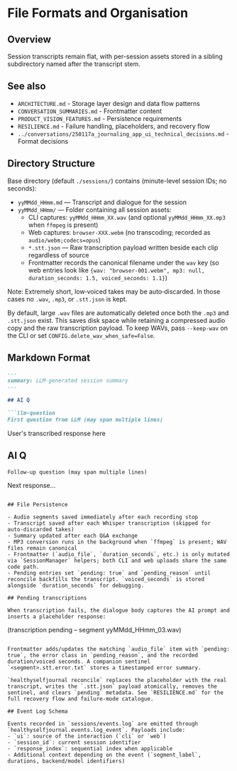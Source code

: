 # File Formats and Organisation

## Overview

Session transcripts remain flat, with per-session assets stored in a sibling subdirectory named after the transcript stem.

## See also

- `ARCHITECTURE.md` - Storage layer design and data flow patterns
- `CONVERSATION_SUMMARIES.md` - Frontmatter content
- `PRODUCT_VISION_FEATURES.md` - Persistence requirements
- `RESILIENCE.md` - Failure handling, placeholders, and recovery flow
- `../conversations/250117a_journaling_app_ui_technical_decisions.md` - Format decisions

## Directory Structure

Base directory (default `./sessions/`) contains (minute-level session IDs; no seconds):
- `yyMMdd_HHmm.md` — Transcript and dialogue for the session
- `yyMMdd_HHmm/` — Folder containing all session assets:
  - CLI captures: `yyMMdd_HHmm_XX.wav` (and optional `yyMMdd_HHmm_XX.mp3` when `ffmpeg` is present)
  - Web captures: `browser-XXX.webm` (no transcoding; recorded as `audio/webm;codecs=opus`)
  - `*.stt.json` — Raw transcription payload written beside each clip regardless of source
  - Frontmatter records the canonical filename under the `wav` key (so web entries look like `{wav: "browser-001.webm", mp3: null, duration_seconds: 1.5, voiced_seconds: 1.1}`)

Note: Extremely short, low‑voiced takes may be auto‑discarded. In those cases no `.wav`, `.mp3`, or `.stt.json` is kept.

By default, large `.wav` files are automatically deleted once both the `.mp3` and `.stt.json` exist. This saves disk space while retaining a compressed audio copy and the raw transcription payload. To keep WAVs, pass `--keep-wav` on the CLI or set `CONFIG.delete_wav_when_safe=False`.

## Markdown Format

```markdown
---
summary: LLM-generated session summary
---

## AI Q

```llm-question
First question from LLM (may span multiple lines)
```

User's transcribed response here

## AI Q

```llm-question
Follow-up question (may span multiple lines)
```

Next response...
```

## File Persistence

- Audio segments saved immediately after each recording stop
- Transcript saved after each Whisper transcription (skipped for auto‑discarded takes)
- Summary updated after each Q&A exchange
- MP3 conversion runs in the background when `ffmpeg` is present; WAV files remain canonical
- Frontmatter (`audio_file`, `duration_seconds`, etc.) is only mutated via `SessionManager` helpers; both CLI and web uploads share the same code path.
- Pending entries set `pending: true` and `pending_reason` until reconcile backfills the transcript. `voiced_seconds` is stored alongside `duration_seconds` for debugging.

## Pending transcriptions

When transcription fails, the dialogue body captures the AI prompt and inserts a placeholder response:

```
(transcription pending – segment yyMMdd_HHmm_03.wav)
<!-- hsj:pending segment="yyMMdd_HHmm_03.wav" -->
```

Frontmatter adds/updates the matching `audio_file` item with `pending: true`, the error class in `pending_reason`, and the recorded duration/voiced seconds. A companion sentinel `<segment>.stt.error.txt` stores a timestamped error summary.

`healthyselfjournal reconcile` replaces the placeholder with the real transcript, writes the `.stt.json` payload atomically, removes the sentinel, and clears `pending` metadata. See `RESILIENCE.md` for the full recovery flow and failure-mode catalogue.

## Event Log Schema

Events recorded in `sessions/events.log` are emitted through `healthyselfjournal.events.log_event`. Payloads include:
- `ui`: source of the interaction (`cli` or `web`)
- `session_id`: current session identifier
- `response_index`: sequential index when applicable
- Additional context depending on the event (`segment_label`, durations, backend/model identifiers)
